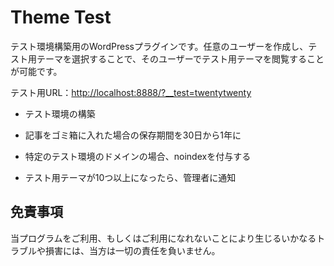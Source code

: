 # Theme Test

テスト環境構築用のWordPressプラグインです。任意のユーザーを作成し、テスト用テーマを選択することで、そのユーザーでテスト用テーマを閲覧することが可能です。

テスト用URL：[http://localhost:8888/?__test=twentytwenty](http://localhost:8888/?__test=twentytwenty)

* テスト環境の構築

* 記事をゴミ箱に入れた場合の保存期間を30日から1年に

* 特定のテスト環境のドメインの場合、noindexを付与する

* テスト用テーマが10つ以上になったら、管理者に通知

## 免責事項

当プログラムをご利用、もしくはご利用になれないことにより生じるいかなるトラブルや損害には、当方は一切の責任を負いません。
